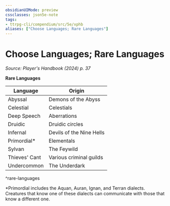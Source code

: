 ```yaml
---
obsidianUIMode: preview
cssclasses: json5e-note
tags:
- ttrpg-cli/compendium/src/5e/xphb
aliases: ["Choose Languages; Rare Languages"]
---
```

# Choose Languages; Rare Languages
*Source: Player's Handbook (2024) p. 37* 

**Rare Languages**

| Language | Origin |
|----------|--------|
| Abyssal | Demons of the Abyss |
| Celestial | Celestials |
| Deep Speech | Aberrations |
| Druidic | Druidic circles |
| Infernal | Devils of the Nine Hells |
| Primordial* | Elementals |
| Sylvan | The Feywild |
| Thieves' Cant | Various criminal guilds |
| Undercommon | The Underdark |
^rare-languages

*Primordial includes the Aquan, Auran, Ignan, and Terran dialects. Creatures that know one of these dialects can communicate with those that know a different one.